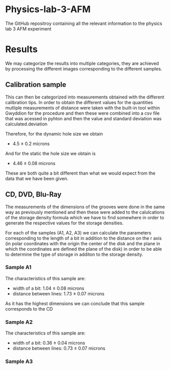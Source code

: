 # Physics-lab-3-AFM

 The GitHub repositroy containing all the relevant information to the physics lab 3 AFM experiment



# Results
We may categorize the results into multiple categories, they are achieved by processing the different images corresponding to the different samples.
## Calibration sample
This can then be categorized into measurements obtained with the different calibration tips. In order to obtain the different values for the quantities mutliple measurements of distance were taken with the built-in tool within Gwyddion for the procedure and then these were combined into a csv file that was acessed in pyhton and then the value and standard deviation was calculated.deviation  

Therefore, for the dynamic hole size we obtain

- 4.5 ± 0.2  microns

And for the static the hole size we obtain is 

- 4.46 ± 0.08 microns

These are both quite a bit different than what we would expect from the data that we have been given.


## CD, DVD, Blu-Ray 

The measurements of the dimensions of the grooves were done in the same way as previously mentioned and then these were added to the calulcations of the storage density formula which we have to find somewhere in order to generate the respective values for the storage densities.  

For each of the samples (A1, A2, A3) we can calculate the parameters corresponding to the length of a bit in addition to the distance on the r axis (in polar coordinates with the origin the center of the disk and the plane in which the coordinates are defined the plane of the disk) in order to be able to determine the type of storage in additon to the storage density.

### Sample A1
The characteristics of this sample are:

- width of a bit: 1.04 ± 0.08 microns
- distance between lines: 1.73 ± 0.07 microns

As it has the highest dimensions we can conclude that this sample corresponds to the CD

### Sample A2
The characteristics of this sample are:

- width of a bit: 0.36 ± 0.04 microns
- distance between lines: 0.73 ± 0.07 microns

### Sample A3
